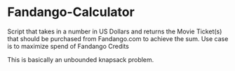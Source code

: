 # Fandango-Calculator
Script that takes in a number in US Dollars and returns the Movie Ticket(s) that should be purchased from Fandango.com to achieve the sum. Use case is to maximize spend of Fandango Credits

This is basically an unbounded knapsack problem.